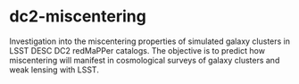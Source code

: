 # dc2-miscentering
Investigation into the miscentering properties of simulated galaxy clusters in LSST DESC DC2 redMaPPer catalogs. The objective is to predict how miscentering will manifest in cosmological surveys of galaxy clusters and weak lensing with LSST.
